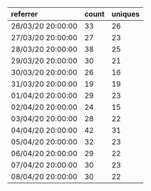 | referrer          | count | uniques |
| :---------------- | :---- | :------ |
| 26/03/20 20:00:00 | 33    | 26      |
| 27/03/20 20:00:00 | 27    | 23      |
| 28/03/20 20:00:00 | 38    | 25      |
| 29/03/20 20:00:00 | 30    | 21      |
| 30/03/20 20:00:00 | 26    | 16      |
| 31/03/20 20:00:00 | 19    | 19      |
| 01/04/20 20:00:00 | 29    | 23      |
| 02/04/20 20:00:00 | 24    | 15      |
| 03/04/20 20:00:00 | 28    | 22      |
| 04/04/20 20:00:00 | 42    | 31      |
| 05/04/20 20:00:00 | 32    | 23      |
| 06/04/20 20:00:00 | 29    | 22      |
| 07/04/20 20:00:00 | 30    | 23      |
| 08/04/20 20:00:00 | 30    | 22      |